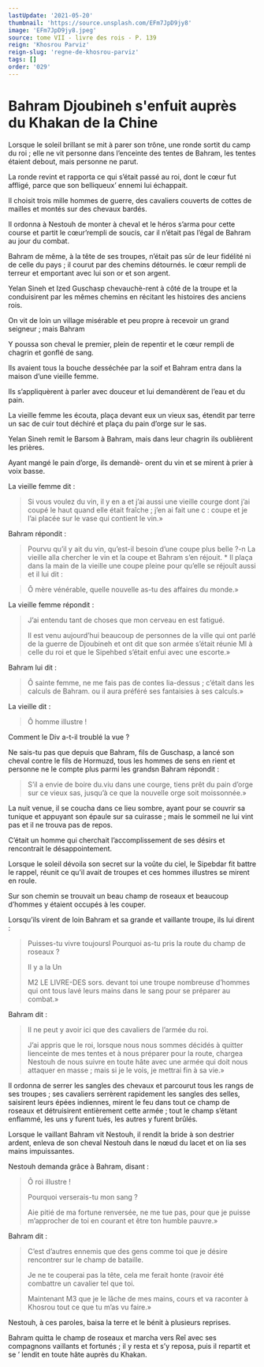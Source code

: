 ```yaml
---
lastUpdate: '2021-05-20'
thumbnail: 'https://source.unsplash.com/EFm7JpD9jy8'
image: 'EFm7JpD9jy8.jpeg'
source: tome VII - livre des rois - P. 139
reign: 'Khosrou Parviz'
reign-slug: 'regne-de-khosrou-parviz'
tags: []
order: '029'
---
```


# Bahram Djoubineh s'enfuit auprès du Khakan de la Chine

Lorsque le soleil brillant se mit à parer son trône, une ronde sortit du camp du roi ; elle ne vit personne dans l’enceinte des tentes de Bahram, les tentes étaient debout, mais personne ne parut.

La ronde revint et rapporta ce qui s’était passé au roi, dont le cœur fut affligé, parce que son belliqueux’ ennemi lui échappait.

Il choisit trois mille hommes de guerre, des cavaliers couverts de cottes de mailles et montés sur des chevaux bardés.

Il ordonna à Nestouh de monter à cheval et le héros s’arma pour cette course et partit le cœur’rempli de soucis, car il n’était pas l’égal de Bahram au jour du combat.

Bahram de même, à la tête de ses troupes, n’était pas sûr de leur fidélité ni de celle du pays ; il courut par des chemins détournés. le cœur rempli de terreur et emportant avec lui son or et son argent.

Yelan Sineh et Ized Guschasp chevauchè-rent à côté de la troupe et la conduisirent par les mêmes chemins en récitant les histoires des anciens rois.

On vit de loin un village misérable et peu propre à recevoir un grand seigneur ; mais Bahram

Y poussa son cheval le premier, plein de repentir et le cœur rempli de chagrin et gonflé de sang.

Ils avaient tous la bouche desséchée par la soif et Bahram entra dans la maison d’une vieille femme.

Ils s’appliquèrent à parler avec douceur et lui demandèrent de l’eau et du pain.

La vieille femme les écouta, plaça devant eux un vieux sas, étendit par terre un sac de cuir tout déchiré et plaça du pain d’orge sur le sas.

Yelan Sineh remit le Barsom à Bahram, mais dans leur chagrin ils oublièrent les prières.

Ayant mangé le pain d’orge, ils demandè-
orent du vin et se mirent à prier à voix basse.

La vieille femme dit :

> Si vous voulez du vin, il y en a et j’ai aussi une vieille courge dont j’ai coupé le haut quand elle était fraîche ; j’en ai fait une c : coupe et je l’ai placée sur le vase qui contient le vin.»

Bahram répondit :

> Pourvu qu’il y ait du vin, qu’est-il besoin d’une coupe plus belle ?-n La vieille alla chercher le vin et la coupe et Bahram s’en réjouit. \*
Il plaça dans la main de la vieille une coupe pleine pour qu’elle se réjouît aussi et il lui dit :

> Ô mère vénérable, quelle nouvelle as-tu des affaires du monde.»

La vieille femme répondit :

> J’ai entendu tant de choses que mon cerveau en est fatigué.
>
> Il est venu aujourd’hui beaucoup de personnes de la ville qui ont parlé de la guerre de Djoubineh et ont dit que son armée s’était réunie Ml à celle du roi et que le Sipehbed s’était enfui avec une escorte.»

Bahram lui dit :

> Ô sainte femme, ne me fais pas de contes lia-dessus ; c’était dans les calculs de Bahram. ou il aura préféré ses fantaisies à ses calculs.»

La vieille dit :

> Ô homme illustre !

Comment le Div a-t-il troublé la vue ?

Ne sais-tu pas que depuis que Bahram, fils de Guschasp, a lancé son cheval contre le fils de Hormuzd, tous les hommes de sens en rient et personne ne le compte plus parmi les grandsn Bahram répondit :

> S’il a envie de boire du.viu dans une courge, tiens prêt du pain d’orge sur ce vieux sas, jusqu’à ce que la nouvelle orge soit moissonnée.»

La nuit venue, il se coucha dans ce lieu sombre, ayant pour se couvrir sa tunique et appuyant son épaule sur sa cuirasse ; mais le sommeil ne lui vint pas et il ne trouva pas de repos.

C’était un homme qui cherchait l’accomplissement de ses désirs et rencontrait le désappointement.

Lorsque le soleil dévoila son secret sur la voûte du ciel, le Sipebdar fit battre le rappel, réunit ce qu’il avait de troupes et ces hommes illustres se mirent en roule.

Sur son chemin se trouvait un beau champ de roseaux et beaucoup d’hommes y étaient occupés à les couper.

Lorsqu’ils virent de loin Bahram et sa grande et vaillante troupe, ils lui dirent :

> Puisses-tu vivre toujoursl Pourquoi as-tu pris la route du champ de roseaux ?
>
> Il y a la Un
>
> M2 LE LIVRE-DES sors. devant toi une troupe nombreuse d’hommes qui ont tous lavé leurs mains dans le sang pour se préparer au combat.»

Bahram dit :

> Il ne peut y avoir ici que des cavaliers de l’armée du roi.
>
> J’ai appris que le roi, lorsque nous nous sommes décidés à quitter lienceinte de mes tentes et à nous préparer pour la route, chargea Nestouh de nous suivre en toute hâte avec une armée qui doit nous attaquer en masse ; mais si je le vois, je mettrai fin à sa vie.»

Il ordonna de serrer les sangles des chevaux et parcourut tous les rangs de ses troupes ; ses cavaliers serrèrent rapidement les sangles des selles, saisirent leurs épées indiennes, mirent le feu dans tout ce champ de roseaux et détruisirent entièrement cette armée ; tout le champ s’étant enflammé, les uns y furent tués, les autres y furent brûlés.

Lorsque le vaillant Bahram vit Nestouh, il rendit la bride à son destrier ardent, enleva de son cheval Nestouh dans le nœud du lacet et on lia ses mains impuissantes.

Nestouh demanda grâce à Bahram, disant :

> Ô roi illustre !
>
> Pourquoi verserais-tu mon sang ?
>
> Aie pitié de ma fortune renversée, ne me tue pas, pour que je puisse m’approcher de toi en courant et être ton humble pauvre.»

Bahram dit :

> C’est d’autres ennemis que des gens comme toi que je désire rencontrer sur le champ de bataille.
>
> Je ne te couperai pas la tête, cela me ferait honte (ravoir été combattre un cavalier tel que toi.
>
> Maintenant M3 que je le lâche de mes mains, cours et va raconter à Khosrou tout ce que tu m’as vu faire.»

Nestouh, à ces paroles, baisa la terre et le bénit à plusieurs reprises.

Bahram quitta le champ de roseaux et marcha vers Reî avec ses compagnons vaillants et fortunés ; il y resta et s’y reposa, puis il repartit et se ’
lendit en toute hâte auprès du Khakan.
